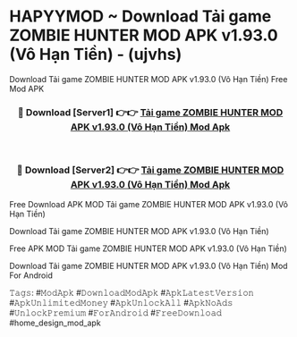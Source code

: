# HAPYYMOD ~ Download Tải game ZOMBIE HUNTER MOD APK v1.93.0 (Vô Hạn Tiền) - (ujvhs)
Download Tải game ZOMBIE HUNTER MOD APK v1.93.0 (Vô Hạn Tiền) Free Mod APK

<div align="center">
<h3>🔴 Download [Server1] 👉👉 <a href="https://apk-comot.site?title=Tải_game_ZOMBIE_HUNTER_MOD_APK_v1.93.0_(Vô_Hạn_Tiền)">Tải game ZOMBIE HUNTER MOD APK v1.93.0 (Vô Hạn Tiền) Mod Apk</a></h3><br>

<h3>🔴 Download [Server2] 👉👉 <a href="https://apk-comot.site?title=Tải_game_ZOMBIE_HUNTER_MOD_APK_v1.93.0_(Vô_Hạn_Tiền)">Tải game ZOMBIE HUNTER MOD APK v1.93.0 (Vô Hạn Tiền) Mod Apk</a></h3>
</div>


Free Download APK MOD Tải game ZOMBIE HUNTER MOD APK v1.93.0 (Vô Hạn Tiền)

Download Tải game ZOMBIE HUNTER MOD APK v1.93.0 (Vô Hạn Tiền) 

Free APK MOD Tải game ZOMBIE HUNTER MOD APK v1.93.0 (Vô Hạn Tiền) 

Download Tải game ZOMBIE HUNTER MOD APK v1.93.0 (Vô Hạn Tiền) Mod For Android

𝚃𝚊𝚐𝚜: #𝙼𝚘𝚍𝙰𝚙𝚔 #𝙳𝚘𝚠𝚗𝚕𝚘𝚊𝚍𝙼𝚘𝚍𝙰𝚙𝚔 #𝙰𝚙𝚔𝙻𝚊𝚝𝚎𝚜𝚝𝚅𝚎𝚛𝚜𝚒𝚘𝚗 #𝙰𝚙𝚔𝚄𝚗𝚕𝚒𝚖𝚒𝚝𝚎𝚍𝙼𝚘𝚗𝚎𝚢 #𝙰𝚙𝚔𝚄𝚗𝚕𝚘𝚌𝚔𝙰𝚕𝚕 #𝙰𝚙𝚔𝙽𝚘𝙰𝚍𝚜 #𝚄𝚗𝚕𝚘𝚌𝚔𝙿𝚛𝚎𝚖𝚒𝚞𝚖 #𝙵𝚘𝚛𝙰𝚗𝚍𝚛𝚘𝚒𝚍 #𝙵𝚛𝚎𝚎𝙳𝚘𝚠𝚗𝚕𝚘𝚊𝚍 #home_design_mod_apk